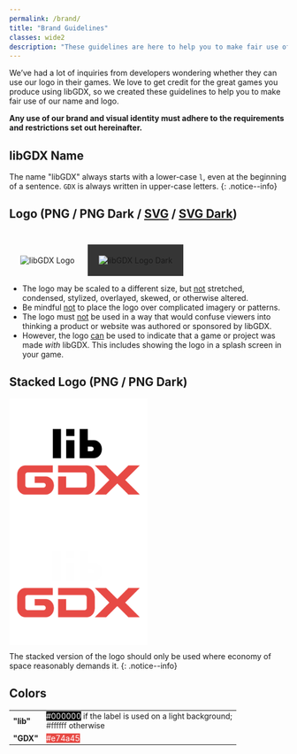 ```yaml
---
permalink: /brand/
title: "Brand Guidelines"
classes: wide2
description: "These guidelines are here to help you to make fair use of our name and logo. Any use of our brand and visual identity must adhere to the requirements and restrictions set out hereinafter."
---
```


We’ve had a lot of inquiries from developers wondering whether they can use our logo in their games. We love to get credit for the great games you produce using libGDX, so we created these guidelines to help you to make fair use of our name and logo.

**Any use of our brand and visual identity must adhere to the requirements and restrictions set out hereinafter.**

## libGDX Name
The name "libGDX" always starts with a lower-case `l`, even at the beginning of a sentence. `GDX` is always written in upper-case letters.
{: .notice--info}

## Logo (<span class="pseudolink" onclick="location='/assets/brand/logo.png'">PNG</span> / <span class="pseudolink" onclick="location='/assets/brand/logo_dark.png'">PNG Dark</span> / <a href="/assets/brand/logo.svg" download>SVG</a> / <a href="/assets/brand/logo_dark.svg" download>SVG Dark</a>)
<img alt="libGDX Logo" src="/assets/brand/logo.png" style="max-width: 350px; margin-top:25px; padding: 20px;">
<img alt="libGDX Logo Dark" src="/assets/brand/logo_dark.png" style="max-width: 350px; margin-top:25px; background-color:#353535; padding: 20px;">

<div class="notice--info">
<ul>
<li>The logo may be scaled to a different size, but <u>not</u> stretched, condensed, stylized, overlayed, skewed, or otherwise altered.</li>
<li>Be mindful <u>not</u> to place the logo over complicated imagery or patterns.</li>
<li>The logo must <u>not</u> be used in a way that would confuse viewers into thinking a product or website was authored or sponsored by libGDX.</li>
<li>However, the logo <u>can</u> be used to indicate that a game or project was made <i>with</i> libGDX. This includes showing the logo in a splash screen in your game.</li>
</ul>
</div>

## Stacked Logo (<span class="pseudolink" onclick="location='/assets/brand/stacked.png'">PNG</span> / <span class="pseudolink" onclick="location='/assets/brand/stacked_dark.png'">PNG Dark</span>)
<img alt="libGDX Stacked Logo" src="/assets/brand/stacked.png" style="max-width: 250px; margin-bottom:-5px; margin-right: 5px;">
<img alt="libGDX Stacked Logo Dark" src="/assets/brand/stacked_dark.png" style="max-width: 250px; ; margin-bottom:-5px; background-color:#353535;">

The stacked version of the logo should only be used where economy of space reasonably demands it.
{: .notice--info}

## Colors
<table>
<tr>
<td><b>"lib"</b></td>
<td><span style="background-color:#000000; color:#FFFFFF">#000000</span> if the label is used on a light background; <br/><span style="background-color:#FFFFFF; color:#353535">#ffffff</span> otherwise</td>
</tr>
<tr>
<td><b>"GDX"</b></td>
<td><span style="background-color:#E74A45; color:#FFFFFF">#e74a45</span></td>
</tr>
</table>

